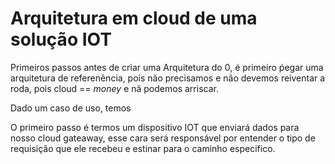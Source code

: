 # Arquitetura em cloud de uma solução IOT

Primeiros passos antes de criar uma Arquitetura do 0, é primeiro
ṕegar uma arquitetura de referenência, pois não precisamos e não devemos
reiventar a roda, pois cloud == $money$ e nã podemos arriscar.

Dado um caso de uso, temos

O primeiro passo é termos um dispositivo IOT que enviará dados para nosso cloud gateaway,
esse cara será responsável por entender o tipo de requisição que ele recebeu e estinar para
o caminho especifico.

